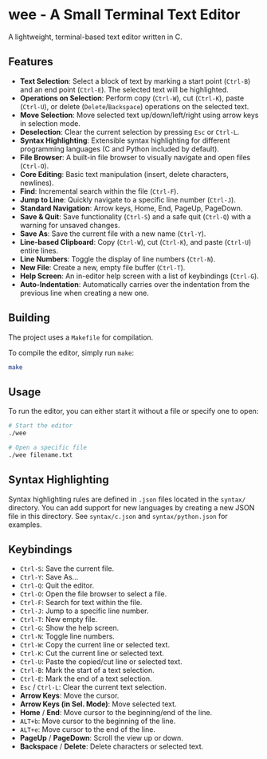 # wee - A Small Terminal Text Editor

A lightweight, terminal-based text editor written in C.

## Features

- **Text Selection**: Select a block of text by marking a start point (`Ctrl-B`) and an end point (`Ctrl-E`). The selected text will be highlighted.
- **Operations on Selection**: Perform copy (`Ctrl-W`), cut (`Ctrl-K`), paste (`Ctrl-U`), or delete (`Delete`/`Backspace`) operations on the selected text.
- **Move Selection**: Move selected text up/down/left/right using arrow keys in selection mode.
- **Deselection**: Clear the current selection by pressing `Esc` or `Ctrl-L`.
- **Syntax Highlighting**: Extensible syntax highlighting for different programming languages (C and Python included by default).
- **File Browser**: A built-in file browser to visually navigate and open files (`Ctrl-O`).
- **Core Editing**: Basic text manipulation (insert, delete characters, newlines).
- **Find**: Incremental search within the file (`Ctrl-F`).
- **Jump to Line**: Quickly navigate to a specific line number (`Ctrl-J`).
- **Standard Navigation**: Arrow keys, Home, End, PageUp, PageDown.
- **Save & Quit**: Save functionality (`Ctrl-S`) and a safe quit (`Ctrl-Q`) with a warning for unsaved changes.
- **Save As**: Save the current file with a new name (`Ctrl-Y`).
- **Line-based Clipboard**: Copy (`Ctrl-W`), cut (`Ctrl-K`), and paste (`Ctrl-U`) entire lines.
- **Line Numbers**: Toggle the display of line numbers (`Ctrl-N`).
- **New File**: Create a new, empty file buffer (`Ctrl-T`).
- **Help Screen**: An in-editor help screen with a list of keybindings (`Ctrl-G`).
- **Auto-Indentation**: Automatically carries over the indentation from the previous line when creating a new one.

## Building

The project uses a `Makefile` for compilation.

To compile the editor, simply run `make`:

```bash
make
```

## Usage

To run the editor, you can either start it without a file or specify one to open:

```bash
# Start the editor
./wee

# Open a specific file
./wee filename.txt
```

## Syntax Highlighting

Syntax highlighting rules are defined in `.json` files located in the `syntax/` directory. You can add support for new languages by creating a new JSON file in this directory. See `syntax/c.json` and `syntax/python.json` for examples.

## Keybindings

- `Ctrl-S`: Save the current file.
- `Ctrl-Y`: Save As...
- `Ctrl-Q`: Quit the editor.
- `Ctrl-O`: Open the file browser to select a file.
- `Ctrl-F`: Search for text within the file.
- `Ctrl-J`: Jump to a specific line number.
- `Ctrl-T`: New empty file.
- `Ctrl-G`: Show the help screen.
- `Ctrl-N`: Toggle line numbers.
- `Ctrl-W`: Copy the current line or selected text.
- `Ctrl-K`: Cut the current line or selected text.
- `Ctrl-U`: Paste the copied/cut line or selected text.
- `Ctrl-B`: Mark the start of a text selection.
- `Ctrl-E`: Mark the end of a text selection.
- `Esc` / `Ctrl-L`: Clear the current text selection.
- **Arrow Keys**: Move the cursor.
- **Arrow Keys (in Sel. Mode)**: Move selected text.
- **Home** / **End**: Move cursor to the beginning/end of the line.
- `ALT+b`: Move cursor to the beginning of the line.
- `ALT+e`: Move cursor to the end of the line.
- **PageUp** / **PageDown**: Scroll the view up or down.
- **Backspace** / **Delete**: Delete characters or selected text.